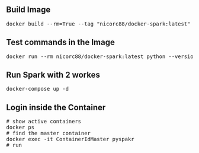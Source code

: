 ## Build Image
<pre>docker build --rm=True --tag "nicorc88/docker-spark:latest" .
</pre>

## Test commands in the Image
<pre>docker run --rm nicorc88/docker-spark:latest python --version
</pre>

## Run Spark with 2 workes
<pre>docker-compose up -d
</pre>

## Login inside the Container
<pre>
# show active containers
docker ps
# find the master container
docker exec -it ContainerIdMaster pyspakr
# run
</pre>
